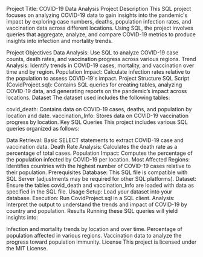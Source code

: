Project Title: COVID-19 Data Analysis
Project Description
This SQL project focuses on analyzing COVID-19 data to gain insights into the pandemic's impact by exploring case numbers, deaths, population infection rates, and vaccination data across different locations. Using SQL, the project involves queries that aggregate, analyze, and compare COVID-19 metrics to produce insights into infection and mortality trends.

Project Objectives
Data Analysis: Use SQL to analyze COVID-19 case counts, death rates, and vaccination progress across various regions.
Trend Analysis: Identify trends in COVID-19 cases, mortality, and vaccination over time and by region.
Population Impact: Calculate infection rates relative to the population to assess COVID-19's impact.
Project Structure
SQL Script (CovidProject.sql): Contains SQL queries for creating tables, analyzing COVID-19 data, and generating reports on the pandemic’s impact across locations.
Dataset
The dataset used includes the following tables:

covid_death: Contains data on COVID-19 cases, deaths, and population by location and date.
vaccination_Info: Stores data on COVID-19 vaccination progress by location.
Key SQL Queries
This project includes various SQL queries organized as follows:

Data Retrieval: Basic SELECT statements to extract COVID-19 case and vaccination data.
Death Rate Analysis: Calculates the death rate as a percentage of total cases.
Population Impact: Computes the percentage of the population infected by COVID-19 per location.
Most Affected Regions: Identifies countries with the highest number of COVID-19 cases relative to their population.
Prerequisites
Database: This SQL file is compatible with SQL Server (adjustments may be required for other SQL platforms).
Dataset: Ensure the tables covid_death and vaccination_Info are loaded with data as specified in the SQL file.
Usage
Setup: Load your dataset into your database.
Execution: Run CovidProject.sql in a SQL client.
Analysis: Interpret the output to understand the trends and impact of COVID-19 by country and population.
Results
Running these SQL queries will yield insights into:

Infection and mortality trends by location and over time.
Percentage of population affected in various regions.
Vaccination data to analyze the progress toward population immunity.
License
This project is licensed under the MIT License.
